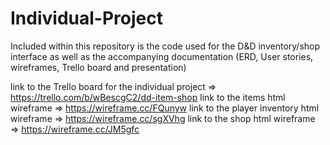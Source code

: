 # Individual-Project
Included within this repository is the code used for the D&D inventory/shop interface as well as the accompanying documentation 
(ERD, User stories, wireframes, Trello board and presentation)

link to the Trello board for the individual project => https://trello.com/b/wBescgC2/dd-item-shop 
link to the items html wireframe => https://wireframe.cc/FQunyw
link to the player inventory html wireframe => https://wireframe.cc/sgXVhg
link to the shop html wireframe => https://wireframe.cc/JM5gfc
